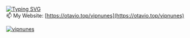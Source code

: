 [![Typing SVG](https://readme-typing-svg.demolab.com?font=Fira+Code&size=16&pause=1000&width=435&lines=The+quick+brown+fox+jumps+over+the+lazy+dog)](https://git.io/typing-svg)
<br> 📫 My Website: [https://otavio.top/vipnunes](https://otavio.top/vipnunes)

<p align="left"> <a href="https://github.com/ryo-ma/github-profile-trophy"><img src="https://github-profile-trophy.vercel.app/?username=vipnunes&no-bg=true&theme=algolia&title=Commits,Repositories,Experience,Followers" alt="vipnunes" /></a> </p>
